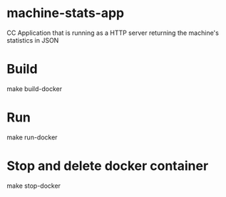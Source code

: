# machine-stats-app
CC Application that is running as a HTTP server returning the machine's statistics in JSON

# Build

make build-docker

# Run

make run-docker

# Stop and delete docker container

make stop-docker